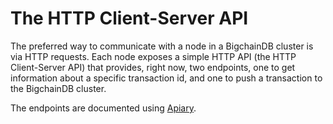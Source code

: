 # The HTTP Client-Server API

The preferred way to communicate with a node in a BigchainDB cluster is via HTTP requests. Each node exposes a simple HTTP API (the HTTP Client-Server API) that provides, right now, two endpoints, one to get information about a specific transaction id, and one to push a transaction to the BigchainDB cluster.

The endpoints are documented using [Apiary](http://docs.bigchaindb.apiary.io/).
